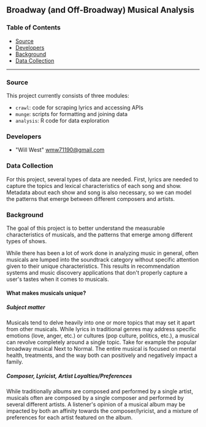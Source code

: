 ## Broadway (and Off-Broadway) Musical Analysis

### Table of Contents
* [Source](#source)
* [Developers](#developers)
* [Background](#background)
* [Data Collection](#data-collection)

<hr>

### Source
This project currently consists of three modules:
* `crawl`: code for scraping lyrics and accessing APIs
* `munge`: scripts for formatting and joining data
* `analysis`: R code for data exploration

### Developers
* "Will West" wmw71190@gmail.com

### Data Collection
For this project, several types of data are needed. First, lyrics are needed
to capture the topics and lexical characteristics of each song and show.
Metadata about each show and song is also necessary, so we can model the
patterns that emerge between different composers and artists.

### Background
The goal of this project is to better understand the measurable
characteristics of musicals, and the patterns that emerge among different
types of shows.

While there has been a lot of work done in analyzing music in
general, often musicals are lumped into the soundtrack category without 
specific attention given to their unique characteristics. This results in 
recommendation systems and music discovery applications that don't properly
capture a user's tastes when it comes to musicals.

#### What makes musicals unique?

##### Subject matter
Musicals tend to delve heavily into one or more topics that may set it apart
from other musicals. While lyrics in traditional genres may address specific
emotions (love, anger, etc.) or cultures (pop culture, politics, etc.),
a musical can revolve completely around a single topic. Take for example
the popular broadway musical Next to Normal. The entire musical is focused
on mental health, treatments, and the way both can positively and negatively
impact a family.

##### Composer, Lyricist, Artist Loyalties/Preferences
While traditionally albums are composed and performed by a single artist, 
musicals often are composed by a single composer and performed by several
different artists. A listener's opinion of a musical album may be impacted
by both an affinity towards the composer/lyricist, and a mixture of
preferences for each artist featured on the album.
